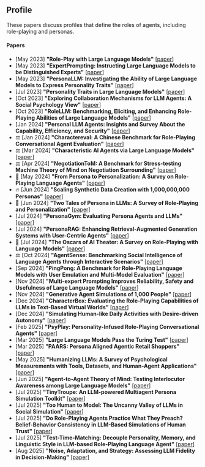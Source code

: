 ## Profile
These papers discuss profiles that define the roles of agents, including role-playing and personas.

#### Papers
* [May 2023] **"Role-Play with Large Language Models"** [[paper](https://arxiv.org/abs/2305.16367)]
* [May 2023] **"ExpertPrompting: Instructing Large Language Models to be Distinguished Experts"** [[paper](https://arxiv.org/abs/2305.14688)]
* [May 2023] **"PersonaLLM: Investigating the Ability of Large Language Models to Express Personality Traits"** [[paper](https://arxiv.org/abs/2305.02547)]
* [Jul 2023] **"Personality Traits in Large Language Models"** [[paper](https://arxiv.org/abs/2307.00184)]
* [Oct 2023] **"Exploring Collaboration Mechanisms for LLM Agents: A Social Psychology View"** [[paper](https://arxiv.org/abs/2310.02124)]
* [Oct 2023] **"RoleLLM: Benchmarking, Eliciting, and Enhancing Role-Playing Abilities of Large Language Models"** [[paper](https://arxiv.org/abs/2310.00746)]
* [Jan 2024] **"Personal LLM Agents: Insights and Survey About the Capability, Efficiency, and Security"** [[paper](https://arxiv.org/abs/2401.05459)]
* ⚖️ [Jan 2024] **"Charactereval: A Chinese Benchmark for Role-Playing Conversational Agent Evaluation"** [[paper](https://arxiv.org/abs/2401.01275)]
* ⚖️ [Mar 2024] **"Characteristic AI Agents via Large Language Models"** [[paper](https://arxiv.org/abs/2403.12368)]
* ⚖️ [Apr 2024] **"NegotiationToM: A Benchmark for Stress-testing Machine Theory of Mind on Negotiation Surrounding"** [[paper](https://arxiv.org/abs/2404.13627)]
* 📖 [May 2024] **"From Persona to Personalization: A Survey on Role-Playing Language Agents"** [[paper](https://arxiv.org/abs/2404.18231)]
* 🔥 [Jun 2024] **"Scaling Synthetic Data Creation with 1,000,000,000 Personas"** [[paper](https://arxiv.org/abs/2406.20094)]
* 📖 [Jun 2024] **"Two Tales of Persona in LLMs: A Survey of Role-Playing and Personalization"** [[paper](https://arxiv.org/abs/2406.01171)]
* [Jul 2024] **"PersonaGym: Evaluating Persona Agents and LLMs"** [[paper](https://arxiv.org/abs/2407.18416)]
* [Jul 2024] **"PersonaRAG: Enhancing Retrieval-Augmented Generation Systems with User-Centric Agents"** [[paper](https://arxiv.org/abs/2407.09394)]
* 📖 [Jul 2024] **"The Oscars of AI Theater: A Survey on Role-Playing with Language Models"** [[paper](https://arxiv.org/abs/2407.11484)]
* ⚖️ [Oct 2024] **"AgentSense: Benchmarking Social Intelligence of Language Agents through Interactive Scenarios"** [[paper](https://arxiv.org/abs/2410.19346)]
* [Sep 2024] **"PingPong: A Benchmark for Role-Playing Language Models with User Emulation and Multi-Model Evaluation"** [[paper](https://arxiv.org/abs/2409.06820)]
* [Nov 2024] **"Multi-expert Prompting Improves Reliability, Safety and Usefulness of Large Language Models"** [[paper](https://arxiv.org/abs/2411.00492)]
* [Nov 2024] **"Generative Agent Simulations of 1,000 People"** [[paper](https://arxiv.org/abs/2411.10109)]
* [Dec 2024] **"CharacterBox: Evaluating the Role-Playing Capabilities of LLMs in Text-Based Virtual Worlds"** [[paper](https://arxiv.org/abs/2412.05631)]
* [Dec 2024] **"Simulating Human-like Daily Activities with Desire-driven Autonomy"** [[paper](https://arxiv.org/abs/2412.06435)]
* [Feb 2025] **"PsyPlay: Personality-Infused Role-Playing Conversational Agents"** [[paper](https://arxiv.org/abs/2502.03821)]
* [Mar 2025] **"Large Language Models Pass the Turing Test"** [[paper](https://arxiv.org/abs/2503.23674)]
* [Mar 2025] **"PAARS: Persona Aligned Agentic Retail Shoppers"** [[paper](https://www.arxiv.org/abs/2503.24228)]
* [May 2025] **"Humanizing LLMs: A Survey of Psychological Measurements with Tools, Datasets, and Human-Agent Applications"** [[paper](https://arxiv.org/abs/2505.00049)]
* [Jun 2025] **"Agent-to-Agent Theory of Mind: Testing Interlocutor Awareness among Large Language Models"** [[paper](https://arxiv.org/abs/2506.22957)]
* [Jul 2025] **"TinyTroupe: An LLM-powered Multiagent Persona Simulation Toolkit"** [[paper](https://arxiv.org/abs/2507.09788)]
* [Jul 2025] **"Too Human to Model: The Uncanny Valley of LLMs in Social Simulation"** [[paper](https://arxiv.org/abs/2507.06310)]
* [Jul 2025] **"Do Role-Playing Agents Practice What They Preach? Belief-Behavior Consistency in LLM-Based Simulations of Human Trust"** [[paper](https://arxiv.org/abs/2507.02197)]
* [Jul 2025] **"Test-Time-Matching: Decouple Personality, Memory, and Linguistic Style in LLM-based Role-Playing Language Agent"** [[paper](https://arxiv.org/abs/2507.16799)]
* [Aug 2025] **"Noise, Adaptation, and Strategy: Assessing LLM Fidelity in Decision-Making"** [[paper](https://www.arxiv.org/abs/2508.15926)]
